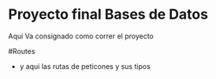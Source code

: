 # Proyecto final Bases de Datos
Aqui Va consignado como correr el proyecto

#Routes
<ul><li>  y aqui las rutas de peticones y sus tipos </li></ul>
